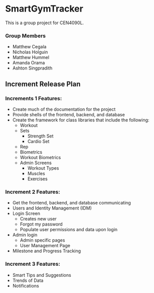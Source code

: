 # SmartGymTracker

This is a group project for CEN4090L.

### Group Members
  * Matthew Cegala
  * Nicholas Holguin
  * Matthew Hummel
  * Amanda Orama
  * Ashton Singpradith

## Increment Release Plan
### Increments 1 Features:

* Create much of the documentation for the project
* Provide shells of the frontend, backend, and database
* Create the framework for class libraries that include the following:
    * Workout
    * Sets
        * Strength Set
        * Cardio Set
    * Rep
    * Biometrics
    * Workout Biometrics
    * Admin Screens
        * Workout Types
        * Muscles
        * Exercises

### Increment 2 Features:

* Get the frontend, backend, and database communicating
* Users and Identity Management (IDM)
* Login Screen
    * Creates new user
    * Forgot my password
    * Populate user permissions and data upon login
* Admin login
    * Admin specific pages
    * User Management Page
* Milestone and Progress Tracking

### Increment 3 Features:

* Smart Tips and Suggestions
* Trends of Data
* Notifications
